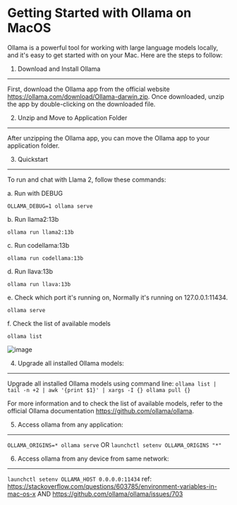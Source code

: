 
Getting Started with Ollama on MacOS
=====================================

Ollama is a powerful tool for working with large language models locally, and it's easy to get started with on your Mac. Here are the steps to follow:

1. Download and Install Ollama
-------------------------------

First, download the Ollama app from the official website <https://ollama.com/download/Ollama-darwin.zip>. Once downloaded, unzip the app by double-clicking on the downloaded file.

2. Unzip and Move to Application Folder
----------------------------------------

After unzipping the Ollama app, you can move the Ollama app to your application folder.

3. Quickstart
--------------

To run and chat with Llama 2, follow these commands:

a. Run with DEBUG

`OLLAMA_DEBUG=1 ollama serve`

b. Run llama2:13b

`ollama run llama2:13b`

c. Run codellama:13b

`ollama run codellama:13b`

d. Run llava:13b

`ollama run llava:13b`

e. Check which port it's running on, Normally it's running on 127.0.0.1:11434.

`ollama serve`

f. Check the list of available models

`ollama list`

![image](https://github.com/al-amin/ai-Artificial-Intelligence/assets/2225839/8c08380e-9f42-4db7-b23e-9a920267fa58)


4. Upgrade all installed Ollama models:
--------------------------------------

Upgrade all installed Ollama models using command line:
`ollama list | tail -n +2 | awk '{print $1}' | xargs -I {} ollama pull {}`

For more information and to check the list of available models, refer to the official Ollama documentation <https://github.com/ollama/ollama>.

5. Access ollama from any application:
--------------------------------------
`OLLAMA_ORIGINS=* ollama serve`
OR `launchctl setenv OLLAMA_ORIGINS "*"`

6. Access ollama from any device from same network:
--------------------------------------
`launchctl setenv OLLAMA_HOST 0.0.0.0:11434`
ref: https://stackoverflow.com/questions/603785/environment-variables-in-mac-os-x AND
https://github.com/ollama/ollama/issues/703
